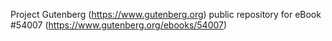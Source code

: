 Project Gutenberg (https://www.gutenberg.org) public repository for
eBook #54007 (https://www.gutenberg.org/ebooks/54007)
